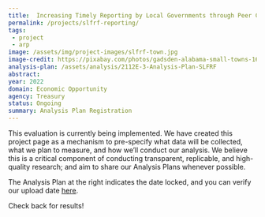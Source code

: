 ```yaml
---
title:  Increasing Timely Reporting by Local Governments through Peer Comparisons and Encouragements
permalink: /projects/slfrf-reporting/
tags: 
 - project
 - arp
image: /assets/img/project-images/slfrf-town.jpg
image-credit: https://pixabay.com/photos/gadsden-alabama-small-towns-1616084/
analysis-plan: /assets/analysis/2112E-3-Analysis-Plan-SLFRF
abstract: 
year: 2022 
domain: Economic Opportunity
agency: Treasury
status: Ongoing
summary: Analysis Plan Registration
---
```

This evaluation is currently being implemented. We have created this project page as a mechanism to pre-specify what data will be collected, what we plan to measure, and how we’ll conduct our analysis. We believe this is a critical component of conducting transparent, replicable, and high-quality research; and aim to share our Analysis Plans whenever possible.

The Analysis Plan at the right indicates the date locked, and you can verify our upload date <a href="https://github.com/gsa-oes/office-of-evaluation-sciences/commits/master/assets/analysis/2112E-3-Analysis-Plan-SLFRF.pdf">here</a>. 

Check back for results!
